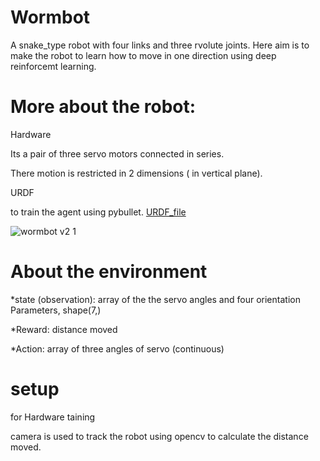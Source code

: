 # Wormbot

A snake_type robot with four links and three rvolute joints. Here aim is to make the robot to learn how to move in one direction using deep reinforcemt learning.

# More about the robot:

Hardware
  
  Its a pair of three servo motors connected in series.

  There motion is restricted in 2 dimensions ( in vertical plane).

URDF

  to train the agent using pybullet. [URDF_file]()
  
  ![wormbot v2 1](https://github.com/INAENTTS/Wormbot_DRL/assets/120380768/4644c392-0eed-4d92-9093-0fb31d0a04f2)

  
# About the environment

  *state (observation): array of the the servo angles and four orientation Parameters, shape(7,) 

  *Reward: distance moved

  *Action: array of three angles of servo (continuous)

# setup

for Hardware taining

  camera is used to track the robot using opencv to calculate the distance moved.
  
